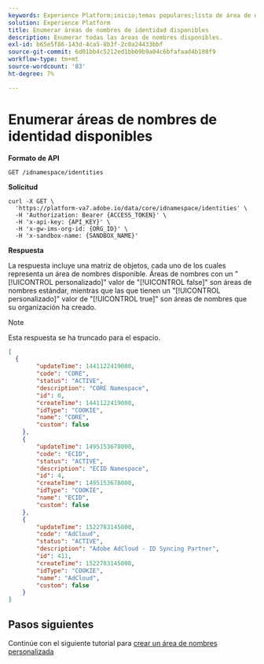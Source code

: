 ```yaml
---
keywords: Experience Platform;inicio;temas populares;lista de área de nombres;área de nombres de lista
solution: Experience Platform
title: Enumerar áreas de nombres de identidad disponibles
description: Enumerar todas las áreas de nombres disponibles.
exl-id: b65e5f86-143d-4ca5-8b3f-2c0a24433bbf
source-git-commit: 6d01bb4c5212ed1bb69b9a04c6bfafaad4b108f9
workflow-type: tm+mt
source-wordcount: '83'
ht-degree: 7%

---
```


# Enumerar áreas de nombres de identidad disponibles

**Formato de API**

```http
GET /idnamespace/identities
```

**Solicitud**

```shell
curl -X GET \
  'https://platform-va7.adobe.io/data/core/idnamespace/identities' \
  -H 'Authorization: Bearer {ACCESS_TOKEN}' \
  -H 'x-api-key: {API_KEY}' \
  -H 'x-gw-ims-org-id: {ORG_ID}' \
  -H 'x-sandbox-name: {SANDBOX_NAME}'
```

**Respuesta**

La respuesta incluye una matriz de objetos, cada uno de los cuales representa un área de nombres disponible. Áreas de nombres con un &quot;[!UICONTROL personalizado]&quot; valor de &quot;[!UICONTROL false]&quot; son áreas de nombres estándar, mientras que las que tienen un &quot;[!UICONTROL personalizado]&quot; valor de &quot;[!UICONTROL true]&quot; son áreas de nombres que su organización ha creado.

>[!NOTE]
>
>Esta respuesta se ha truncado para el espacio.

```json
[
  {
        "updateTime": 1441122419000,
        "code": "CORE",
        "status": "ACTIVE",
        "description": "CORE Namespace",
        "id": 0,
        "createTime": 1441122419000,
        "idType": "COOKIE",
        "name": "CORE",
        "custom": false
    },
    {
        "updateTime": 1495153678000,
        "code": "ECID",
        "status": "ACTIVE",
        "description": "ECID Namespace",
        "id": 4,
        "createTime": 1495153678000,
        "idType": "COOKIE",
        "name": "ECID",
        "custom": false
    },
    {
        "updateTime": 1522783145000,
        "code": "AdCloud",
        "status": "ACTIVE",
        "description": "Adobe AdCloud - ID Syncing Partner",
        "id": 411,
        "createTime": 1522783145000,
        "idType": "COOKIE",
        "name": "AdCloud",
        "custom": false
    }
]
```

## Pasos siguientes

Continúe con el siguiente tutorial para [crear un área de nombres personalizada](./create-custom-namespace.md)
